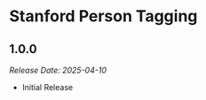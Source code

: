 # Stanford Person Tagging

1.0.0
--------------------------------------------------------------------------------  
_Release Date: 2025-04-10_

- Initial Release

